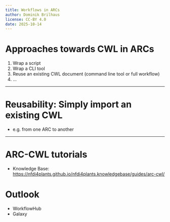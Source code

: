 ```yaml
---
title: Workflows in ARCs
author: Dominik Brilhaus
license: CC-BY 4.0
date: 2025-10-14
---
```


# Approaches towards CWL in ARCs

1. Wrap a script
2. Wrap a CLI tool
3. Reuse an existing CWL document (command line tool or full workflow)
4. ...

---

# Reusability: Simply import an existing CWL

- e.g. from one ARC to another

---

# ARC-CWL tutorials

- Knowledge Base: https://nfdi4plants.github.io/nfdi4plants.knowledgebase/guides/arc-cwl/


# Outlook

- WorkflowHub
- Galaxy